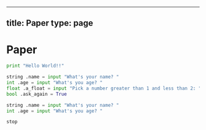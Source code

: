 
---
title: Paper
type: page
---
# Paper

```py
print "Hello World!!"

string .name = input "What's your name? "
int .age = input "What's you age? "
float .a_float = input "Pick a number greater than 1 and less than 2: "
bool .ask_again = True

string .name = input "What's your name? "
int .age = input "What's you age? "

stop
```
